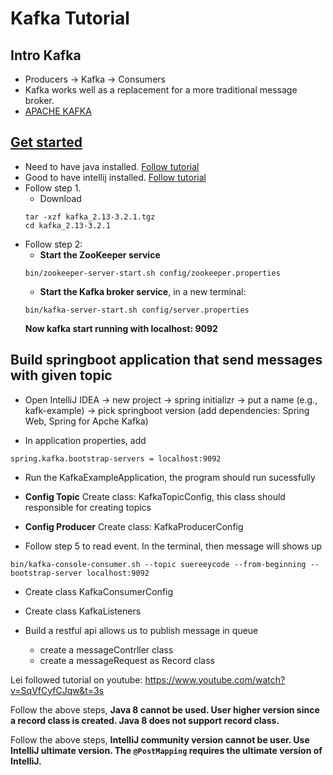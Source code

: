 # Kafka Tutorial

##  Intro Kafka
- Producers -> Kafka -> Consumers
- Kafka works well as a replacement for a more traditional message broker.
- [APACHE KAFKA](https://kafka.apache.org/)

## [Get started](https://kafka.apache.org/quickstart)
- Need to have java installed. [Follow tutorial](youtube.com/watch?v=ogWKP9Lm-Qo)
- Good to have intellij installed. [Follow tutorial](https://www.youtube.com/watch?v=QOcWoDEjj2w)
- Follow step 1.
    - Download
    ```
    tar -xzf kafka_2.13-3.2.1.tgz
    cd kafka_2.13-3.2.1
    ```
- Follow step 2: 
    - **Start the ZooKeeper service**
    ```
    bin/zookeeper-server-start.sh config/zookeeper.properties
    ```
    - **Start the Kafka broker service**, in a new terminal:
    ```
    bin/kafka-server-start.sh config/server.properties
    ```
    **Now kafka start running with localhost: 9092**


## Build springboot application that send messages with given topic
- Open IntelliJ IDEA -> new project -> spring initializr -> put a name (e.g., kafk-example) -> pick springboot version (add dependencies: Spring Web, Spring for Apche Kafka)

- In application properties, add
```
spring.kafka.bootstrap-servers = localhost:9092
```

- Run the KafkaExampleApplication, the program should run sucessfully

- **Config Topic** Create class: KafkaTopicConfig, this class should responsible for creating topics
- **Config Producer** Create class: KafkaProducerConfig

- Follow step 5 to read event. In the terminal, then message will shows up
```
bin/kafka-console-consumer.sh --topic suereeycode --from-beginning --bootstrap-server localhost:9092
```

- Create class KafkaConsumerConfig

- Create class KafkaListeners

- Build a restful api allows us to publish message in queue
    - create a messageContrller class
    - create a messageRequest as Record class

Lei followed tutorial on youtube: https://www.youtube.com/watch?v=SqVfCyfCJqw&t=3s

Follow the above steps, **Java 8 cannot be used. User higher version since a record class is created. Java 8 does not support record class.**

Follow the above steps, **IntelliJ community version cannot be user. Use IntelliJ ultimate version. The ```@PostMapping``` requires the ultimate version of IntelliJ.**
